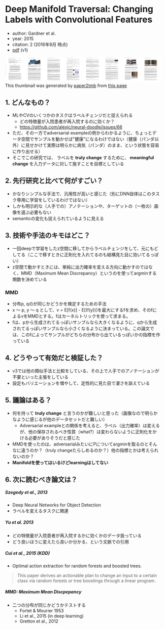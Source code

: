 # Deep Manifold Traversal: Changing Labels with Convolutional Features
- author: Gardner et al.
- year: 2015
- citation: 2 (2016年8月 時点)
- [pdf](http://arxiv.org/pdf/1511.06421) (v1)

[![Deep Manifold Traversal: Changing Labels with Convolutional Features](../tmb/DEEP_MANIFOLD_TRAVERSAL.png)](http://arxiv.org/pdf/1511.06421)
This thumbnail was generated by [paper2tmb](https://github.com/sotetsuk/paper2tmb) from [this page](http://arxiv.org/pdf/1511.06421)

## 1. どんなもの？
- MLやCVのいくつかのタスクはラベルチェンジだと捉えられる
  - どの特徴量が入院患者が再入院するのに効くか？
  - https://github.com/alexjc/neural-doodle/issues/66
- ただ、その一方でadversarial exampleの例からわかるように、ちょっとデータ空間でサンプルを動かせば"健康"になるわけではない（健康（パンダ以外）に見せかけて実際は明らかに病気（パンダ）のまま、という状態を容易に作り出せる）
- そこでこの研究では、 ラベルを **truly change** するために、 **meaningful change** を入力データに対して施すことを目標としている


## 2. 先行研究と比べて何がすごい？
- かなりシンプルな手法で、汎用性が高いと感じた（別にDNN自体はこのタスク専用に学習をしているわけではない）
- しかも明示的な（人手での）アノテーションや、ターゲットの（一枚の）画像を選ぶ必要もない
- semanticの変化も捉えられているように見える

## 3. 技術や手法のキモはどこ？

- 一回deepで学習をしたz空間に移してからラベルチェンジをして、元にもどしてる（ここで移すときに正則化を入れてるのも結構見た目に効いてるっぽい）
- z空間で動かすときには、単純に出力確率を変える方向に動かすのではなく、MMD（Maximum Mean Discrepancy）というのを使ってargminする関数を決めている

### MMD
- 分布p, qのが同じかどうかを検定するための手法
- x 〜 p, y 〜 q として、v = E[f(x)] - E[(f(y))]を最大にするfを求め、そのfによるvをMMDとする。fはカーネルトリックを使って求まる。
- fは、pから生成されてるっぽいサンプルなら大きくなるように、qから生成されてるっぽいサンプルなら小さくなるように決まっている。この論文では、このfによってサンプルがどちらの分布から出ているっぽいかの指標を作っている

## 4. どうやって有効だと検証した？

- v3では他の類似手法と比較をしている、その上で人手でのアノテーションが不要といった主張をしている
- 設定もバリエーションを増やして、定性的に見た目で凄さを訴えている

## 5. 議論はある？

- 何を持って **truly change** と言うのかが難しいと思った（画像なので明らかなように感じるが他のデータセットだと難しい）
  - Adversarial exampleとの関係を考えると、ラベル（出力確率）は変えるが、他の保存されるべき性質（what?）は変わらないように正則化をかける必要がありそうだと感じた
- MMDを使ったのは、adversarialみたいにPについてargminを取るのとそんなに違うのか？（truly changeたらしめるのか？）他の指標とかは考えられないのか？
- **Manifoldを使ってはいるけどlearningはしてない**

## 6. 次に読むべき論文は？

##### Szegedy et al., 2013

- Deep Neural Networks for Object Detection
- ラベルを変えるタスクに関連

##### Yu et al. 2013
- どの特徴量が入院患者が再入院するかに効くかのデータ扱っている
- どう良いほうに変えたら良いか分かる、という文脈での引用

##### Cui et al., 2015 (KDD)
- Optimal action extraction for random forests and boosted trees.

> This paper derives an actionable plan to change an input to a certain class via random forests or tree boostings through a linear program.

##### MMD: Maximum Mean Discpepancy

- 二つの分布が同じかどうかテストする
  - Fortet & Mourier 1953
  - Li et al., 2015 (in deep learning)
  - Gretton et al., 2012
